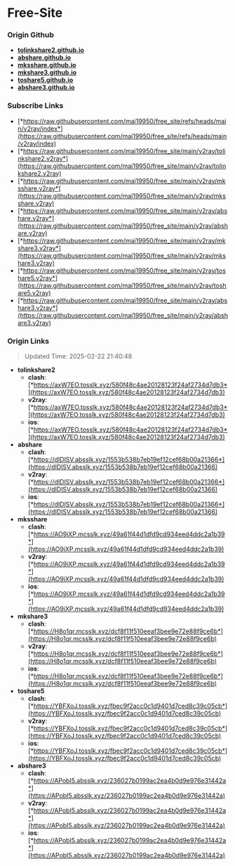 # Free-Site

### Origin Github

- [**tolinkshare2.github.io**](https://github.com/tolinkshare2/tolinkshare2.github.io)
- [**abshare.github.io**](https://github.com/abshare/abshare.github.io)
- [**mksshare.github.io**](https://github.com/mksshare/mksshare.github.io)
- [**mkshare3.github.io**](https://github.com/mkshare3/mkshare3.github.io)
- [**toshare5.github.io**](https://github.com/toshare5/toshare5.github.io)
- [**abshare3.github.io**](https://github.com/abshare3/abshare3.github.io)

### Subscribe Links

- [*https://raw.githubusercontent.com/mai19950/free_site/refs/heads/main/v2ray/index*](https://raw.githubusercontent.com/mai19950/free_site/refs/heads/main/v2ray/index)
- [*https://raw.githubusercontent.com/mai19950/free_site/main/v2ray/tolinkshare2.v2ray*](https://raw.githubusercontent.com/mai19950/free_site/main/v2ray/tolinkshare2.v2ray)
- [*https://raw.githubusercontent.com/mai19950/free_site/main/v2ray/mksshare.v2ray*](https://raw.githubusercontent.com/mai19950/free_site/main/v2ray/mksshare.v2ray)
- [*https://raw.githubusercontent.com/mai19950/free_site/main/v2ray/abshare.v2ray*](https://raw.githubusercontent.com/mai19950/free_site/main/v2ray/abshare.v2ray)
- [*https://raw.githubusercontent.com/mai19950/free_site/main/v2ray/mkshare3.v2ray*](https://raw.githubusercontent.com/mai19950/free_site/main/v2ray/mkshare3.v2ray)
- [*https://raw.githubusercontent.com/mai19950/free_site/main/v2ray/toshare5.v2ray*](https://raw.githubusercontent.com/mai19950/free_site/main/v2ray/toshare5.v2ray)
- [*https://raw.githubusercontent.com/mai19950/free_site/main/v2ray/abshare3.v2ray*](https://raw.githubusercontent.com/mai19950/free_site/main/v2ray/abshare3.v2ray)

### Origin Links

> Updated Time: 2025-02-22 21:40:48

- **tolinkshare2**
  - **clash**: [*https://axW7EO.tosslk.xyz/580f48c4ae20128123f24af2734d7db3*](https://axW7EO.tosslk.xyz/580f48c4ae20128123f24af2734d7db3)
  - **v2ray**: [*https://axW7EO.tosslk.xyz/580f48c4ae20128123f24af2734d7db3*](https://axW7EO.tosslk.xyz/580f48c4ae20128123f24af2734d7db3)
  - **ios**: [*https://axW7EO.tosslk.xyz/580f48c4ae20128123f24af2734d7db3*](https://axW7EO.tosslk.xyz/580f48c4ae20128123f24af2734d7db3)
- **abshare**
  - **clash**: [*https://dIDlSV.absslk.xyz/1553b538b7eb19ef12cef68b00a21366*](https://dIDlSV.absslk.xyz/1553b538b7eb19ef12cef68b00a21366)
  - **v2ray**: [*https://dIDlSV.absslk.xyz/1553b538b7eb19ef12cef68b00a21366*](https://dIDlSV.absslk.xyz/1553b538b7eb19ef12cef68b00a21366)
  - **ios**: [*https://dIDlSV.absslk.xyz/1553b538b7eb19ef12cef68b00a21366*](https://dIDlSV.absslk.xyz/1553b538b7eb19ef12cef68b00a21366)
- **mksshare**
  - **clash**: [*https://AO9iXP.mcsslk.xyz/49a61f44d1dfd9cd934eed4ddc2a1b39*](https://AO9iXP.mcsslk.xyz/49a61f44d1dfd9cd934eed4ddc2a1b39)
  - **v2ray**: [*https://AO9iXP.mcsslk.xyz/49a61f44d1dfd9cd934eed4ddc2a1b39*](https://AO9iXP.mcsslk.xyz/49a61f44d1dfd9cd934eed4ddc2a1b39)
  - **ios**: [*https://AO9iXP.mcsslk.xyz/49a61f44d1dfd9cd934eed4ddc2a1b39*](https://AO9iXP.mcsslk.xyz/49a61f44d1dfd9cd934eed4ddc2a1b39)
- **mkshare3**
  - **clash**: [*https://H8o1qr.mcsslk.xyz/dcf8f11f510eeaf3bee9e72e88f9ce6b*](https://H8o1qr.mcsslk.xyz/dcf8f11f510eeaf3bee9e72e88f9ce6b)
  - **v2ray**: [*https://H8o1qr.mcsslk.xyz/dcf8f11f510eeaf3bee9e72e88f9ce6b*](https://H8o1qr.mcsslk.xyz/dcf8f11f510eeaf3bee9e72e88f9ce6b)
  - **ios**: [*https://H8o1qr.mcsslk.xyz/dcf8f11f510eeaf3bee9e72e88f9ce6b*](https://H8o1qr.mcsslk.xyz/dcf8f11f510eeaf3bee9e72e88f9ce6b)
- **toshare5**
  - **clash**: [*https://YBFXoJ.tosslk.xyz/fbec9f2acc0c1d9401d7ced8c39c05cb*](https://YBFXoJ.tosslk.xyz/fbec9f2acc0c1d9401d7ced8c39c05cb)
  - **v2ray**: [*https://YBFXoJ.tosslk.xyz/fbec9f2acc0c1d9401d7ced8c39c05cb*](https://YBFXoJ.tosslk.xyz/fbec9f2acc0c1d9401d7ced8c39c05cb)
  - **ios**: [*https://YBFXoJ.tosslk.xyz/fbec9f2acc0c1d9401d7ced8c39c05cb*](https://YBFXoJ.tosslk.xyz/fbec9f2acc0c1d9401d7ced8c39c05cb)
- **abshare3**
  - **clash**: [*https://APobI5.absslk.xyz/236027b0199ac2ea4b0d9e976e31442a*](https://APobI5.absslk.xyz/236027b0199ac2ea4b0d9e976e31442a)
  - **v2ray**: [*https://APobI5.absslk.xyz/236027b0199ac2ea4b0d9e976e31442a*](https://APobI5.absslk.xyz/236027b0199ac2ea4b0d9e976e31442a)
  - **ios**: [*https://APobI5.absslk.xyz/236027b0199ac2ea4b0d9e976e31442a*](https://APobI5.absslk.xyz/236027b0199ac2ea4b0d9e976e31442a)
